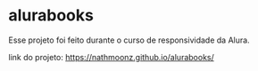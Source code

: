 # alurabooks
Esse projeto foi feito durante o curso de responsividade da Alura.

link do projeto: https://nathmoonz.github.io/alurabooks/
